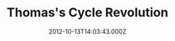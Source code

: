 ---
date: 2012-10-13T14:03:43.000Z
title: Thomas's Cycle Revolution
latitude: 51.87804419213456
longitude: 0.8496380738138243
category: checkin
---